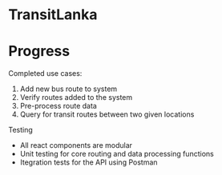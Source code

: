 # TransitLanka

Progress
========

Completed use cases:
1) Add new bus route to system
2) Verify routes added to the system
3) Pre-process route data
4) Query for transit routes between two given locations

Testing
* All react components are modular
* Unit testing for core routing and data processing functions
* Itegration tests for the API using Postman

